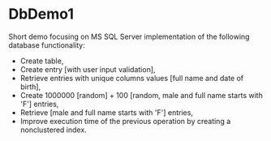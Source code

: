 # DbDemo1

Short demo focusing on MS SQL Server implementation of the following database functionality:

- Create table,
- Create entry [with user input validation],
- Retrieve entries with unique columns values [full name and date of birth],
- Create 1000000 [random] + 100 [random, male and full name starts with 'F'] entries,
- Retrieve [male and full name starts with 'F'] entries,
- Improve execution time of the previous operation by creating a nonclustered index.
